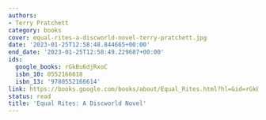 ```yaml
---
authors:
- Terry Pratchett
category: books
cover: equal-rites-a-discworld-novel-terry-pratchett.jpg
date: '2023-01-25T12:58:48.844665+00:00'
end_date: '2023-01-25T12:58:49.229687+00:00'
ids:
  google_books: rGkBu6djRxoC
  isbn_10: 0552166618
  isbn_13: '9780552166614'
link: https://books.google.com/books/about/Equal_Rites.html?hl=&id=rGkBu6djRxoC
status: read
title: 'Equal Rites: A Discworld Novel'
---
```

